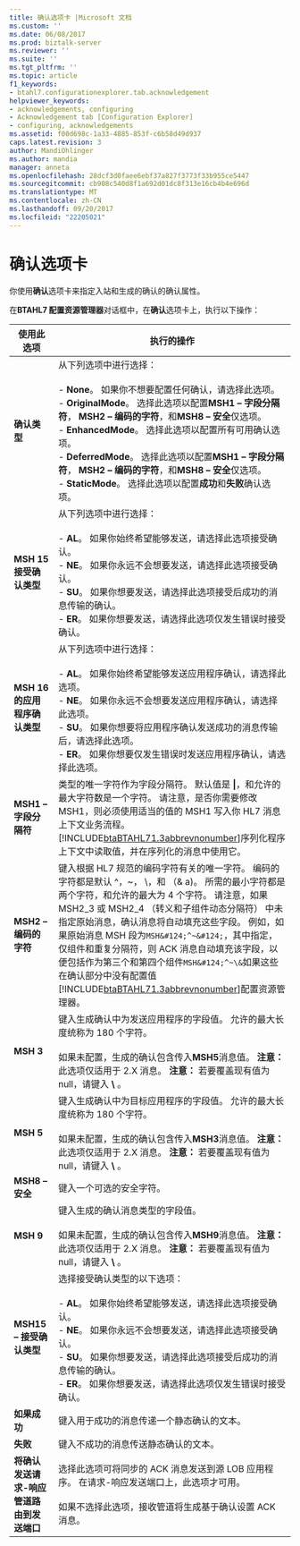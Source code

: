 ```yaml
---
title: 确认选项卡 |Microsoft 文档
ms.custom: ''
ms.date: 06/08/2017
ms.prod: biztalk-server
ms.reviewer: ''
ms.suite: ''
ms.tgt_pltfrm: ''
ms.topic: article
f1_keywords:
- btahl7.configurationexplorer.tab.acknowledgement
helpviewer_keywords:
- acknowledgements, configuring
- Acknowledgement tab [Configuration Explorer]
- configuring, acknowledgements
ms.assetid: f00d698c-1a33-4885-853f-c6b58d49d937
caps.latest.revision: 3
author: MandiOhlinger
ms.author: mandia
manager: anneta
ms.openlocfilehash: 28dcf3d0faee6ebf37a827f3773f33b955ce5447
ms.sourcegitcommit: cb908c540d8f1a692d01dc8f313e16cb4b4e696d
ms.translationtype: MT
ms.contentlocale: zh-CN
ms.lasthandoff: 09/20/2017
ms.locfileid: "22205021"
---
```

# <a name="acknowledgment-tab"></a>确认选项卡
你使用**确认**选项卡来指定入站和生成的确认的确认属性。  
  
 在**BTAHL7 配置资源管理器**对话框中，在**确认**选项卡上，执行以下操作：  
  
|使用此选项|执行的操作|  
|--------------|----------------|  
|**确认类型**|从下列选项中进行选择：<br /><br /> -   **None**。 如果你不想要配置任何确认，请选择此选项。<br />-   **OriginalMode**。 选择此选项以配置**MSH1 – 字段分隔符**， **MSH2 – 编码的字符**，和**MSH8 – 安全**仅选项。<br />-   **EnhancedMode**。 选择此选项以配置所有可用确认选项。<br />-   **DeferredMode**。 选择此选项以配置**MSH1 – 字段分隔符**， **MSH2 – 编码的字符**，和**MSH8 – 安全**仅选项。<br />-   **StaticMode**。 选择此选项以配置**成功**和**失败**确认选项。|  
|**MSH 15 接受确认类型**|从下列选项中进行选择：<br /><br /> -   **AL**。 如果你始终希望能够发送，请选择此选项接受确认。<br />-   **NE**。 如果你永远不会想要发送，请选择此选项接受确认。<br />-   **SU**。 如果你想要发送，请选择此选项接受后成功的消息传输的确认。<br />-   **ER**。 如果你想要发送，请选择此选项仅发生错误时接受确认。|  
|**MSH 16 的应用程序确认类型**|从下列选项中进行选择：<br /><br /> -   **AL**。 如果你始终希望能够发送应用程序确认，请选择此选项。<br />-   **NE**。 如果你永远不会想要发送应用程序确认，请选择此选项。<br />-   **SU**。 如果你想要将应用程序确认发送成功的消息传输后，请选择此选项。<br />-   **ER**。 如果你想要仅发生错误时发送应用程序确认，请选择此选项。|  
|**MSH1 – 字段分隔符**|类型的唯一字符作为字段分隔符。 默认值是 **&#124;**，和允许的最大字符数是一个字符。 请注意，是否你需要修改 MSH1，则必须使用适当的值的 MSH1 写入你 HL7 消息上下文业务流程。 [!INCLUDE[btaBTAHL71.3abbrevnonumber](../../includes/btabtahl71-3abbrevnonumber-md.md)]序列化程序上下文中读取值，并在序列化的消息中使用它。|  
|**MSH2 – 编码的字符**|键入根据 HL7 规范的编码字符有关的唯一字符。 编码的字符都是默认 ^，~， \\，和 （& a)。 所需的最小字符都是两个字符，和允许的最大为 4 个字符。 请注意，如果 MSH2_3 或 MSH2_4 （转义和子组件动态分隔符） 中未指定原始消息，确认消息将自动填充这些字段。 例如，如果原始消息 MSH 段为`MSH&#124;^~&#124;`，其中指定，仅组件和重复分隔符，则 ACK 消息自动填充该字段，以便包括作为第三个和第四个组件`MSH&#124;^~\&`如果这些在确认部分中没有配置值[!INCLUDE[btaBTAHL71.3abbrevnonumber](../../includes/btabtahl71-3abbrevnonumber-md.md)]配置资源管理器。|  
|**MSH 3**|键入生成确认中为发送应用程序的字段值。 允许的最大长度统称为 180 个字符。<br /><br /> 如果未配置，生成的确认包含传入**MSH5**消息值。 **注意：** 此选项仅适用于 2.X 消息。 **注意：** 若要覆盖现有值为 null，请键入 **\\** 。|  
|**MSH 5**|键入生成确认中为目标应用程序的字段值。 允许的最大长度统称为 180 个字符。<br /><br /> 如果未配置，生成的确认包含传入**MSH3**消息值。 **注意：** 此选项仅适用于 2.X 消息。 **注意：** 若要覆盖现有值为 null，请键入 **\\** 。|  
|**MSH8 – 安全**|键入一个可选的安全字符。|  
|**MSH 9**|键入生成的确认消息类型的字段值。<br /><br /> 如果未配置，生成的确认包含传入**MSH9**消息值。 **注意：** 此选项仅适用于 2.X 消息。 **注意：** 若要覆盖现有值为 null，请键入 **\\** 。|  
|**MSH15 – 接受确认类型**|选择接受确认类型的以下选项：<br /><br /> -   **AL**。 如果你始终希望能够发送，请选择此选项接受确认。<br />-   **NE**。 如果你永远不会想要发送，请选择此选项接受确认。<br />-   **SU**。 如果你想要发送，请选择此选项接受后成功的消息传输的确认。<br />-   **ER**。 如果你想要发送，请选择此选项仅发生错误时接受确认。|  
|**如果成功**|键入用于成功的消息传递一个静态确认的文本。|  
|**失败**|键入不成功的消息传送静态确认的文本。|  
|**将确认发送请求-响应管道路由到发送端口**|选择此选项可将同步的 ACK 消息发送到源 LOB 应用程序。 在请求-响应发送端口上，此选项才可用。<br /><br /> 如果不选择此选项，接收管道将生成基于确认设置 ACK 消息。|